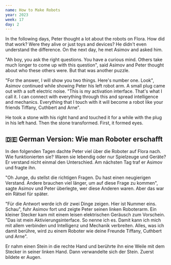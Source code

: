 ```yaml
---
name: How to Make Robots
year: 2023
week: 17
day: 2
---
```


In the following days, Peter thought a lot about the robots on Flora. How did
that work? Were they alive or just toys and devices? He didn't even understand
the difference. On the next day, he met Asimov and asked him.

"Ah boy, you ask the right questions. You have a curious mind. Others take much
longer to come up with this question", said Asimov and Peter thought about who
these others were. But that was another puzzle.

"For the answer, I will show you two things. Here's number one. Look", Asimov
continued while showing Peter his left robot arm. A small plug came out with a
soft electric noise. "This is my activation interface. That's what I call it. I
can connect with everything through this and spread intelligence and mechanics.
Everything that I touch with it will become a robot like your friends Tiffany,
Cuthbert and Arne".

He took a stone with his right hand and touched it for a while with the plug in
his left hand. Then the stone transformed. First, it formed eyes.

## 🇩🇪 German Version: Wie man Roboter erschafft

In den folgenden Tagen dachte Peter viel über die Roboter auf Flora nach. Wie
funktionierten sie? Waren sie lebendig oder nur Spielzeuge und Geräte? Er
verstand nicht einmal den Unterschied. Am nächsten Tag traf er Asimov und fragte
ihn.

"Oh Junge, du stellst die richtigen Fragen. Du hast einen neugierigen Verstand.
Andere brauchen viel länger, um auf diese Frage zu kommen", sagte Asimov und
Peter überlegte, wer diese Anderen waren. Aber das war ein Rätsel für später.

"Für die Antwort werde ich dir zwei Dinge zeigen. Hier ist Nummer eins. Schau",
fuhr Asimov fort und zeigte Peter seinen linken Roboterarm. Ein kleiner Stecker
kam mit einem leisen elektrischen Geräusch zum Vorschein. "Das ist mein
Aktivierungsinterface. So nenne ich es. Damit kann ich mich mit allem verbinden
und Intelligenz und Mechanik verbreiten. Alles, was ich damit berühre, wird zu
einem Roboter wie deine Freunde Tiffany, Cuthbert und Arne".

Er nahm einen Stein in die rechte Hand und berührte ihn eine Weile mit dem
Stecker in seiner linken Hand. Dann verwandelte sich der Stein. Zuerst bildete
er Augen.
